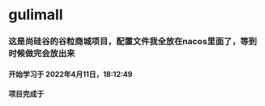 # gulimall
### 这是尚硅谷的谷粒商城项目，配置文件我全放在nacos里面了，等到时候做完会放出来
#### 开始学习于 2022‎年‎4‎月‎11‎日，‏‎18:12:49
#### 项目完成于 